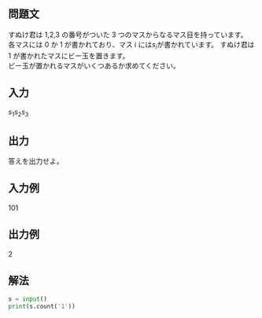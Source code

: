## 問題文
すぬけ君は 1,2,3 の番号がついた 3 つのマスからなるマス目を持っています。  
各マスには 0 か 1 が書かれており、マス i には$`s_{i}`$が書かれています。
すぬけ君は 1 が書かれたマスにビー玉を置きます。  
ビー玉が置かれるマスがいくつあるか求めてください。
## 入力
$`s_{1} s_{2} s_{3}`$
## 出力
答えを出力せよ。
## 入力例
101
## 出力例
2
## 解法

```python
s = input()
print(s.count('1'))